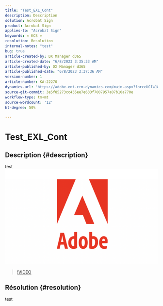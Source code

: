 ```yaml
---
title: "Test_EXL_Cont"
description: Description
solution: Acrobat Sign
product: Acrobat Sign
applies-to: "Acrobat Sign"
keywords: « KCS »
resolution: Resolution
internal-notes: "test"
bug: true
article-created-by: DX Manager d365
article-created-date: "6/8/2023 3:35:33 AM"
article-published-by: DX Manager d365
article-published-date: "6/8/2023 3:37:36 AM"
version-number: 1
article-number: KA-22270
dynamics-url: "https://adobe-ent.crm.dynamics.com/main.aspx?forceUCI=1&pagetype=entityrecord&etn=knowledgearticle&id=7b2a7b85-ad05-ee11-8f6e-6045bd0061cb"
source-git-commit: 3e5f85273cc435ee7e633f7007957a07b10a770e
workflow-type: tm+mt
source-wordcount: '12'
ht-degree: 50%

---
```


# Test_EXL_Cont

## Description {#description}

test![](assets/___bcde5ec3-ad05-ee11-8f6e-6045bd0061cb___.png)

>[!VIDEO](https://video.tv.adobe.com/v/18696?quality=9&amp;learn=on)




## Résolution {#resolution}


test
